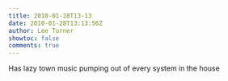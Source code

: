 ```yaml
---
title: 2010-01-28T13-13
date: 2010-01-28T13:13:56Z
author: Lee Turner
showtoc: false
comments: true
---
```


Has lazy town music pumping out of every system in the house

